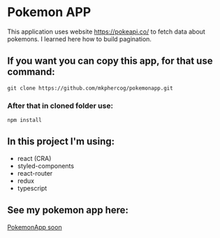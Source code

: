 # Pokemon APP

This application uses website https://pokeapi.co/ to fetch data about pokemons. I learned here how to build pagination.

## If you want you can copy this app, for that use command:

```
git clone https://github.com/mkphercog/pokemonapp.git
```

### After that in cloned folder use:

```
npm install
```

## In this project I'm using:

- react (CRA)
- styled-components
- react-router
- redux
- typescript

## See my pokemon app here:

[PokemonApp soon]()
